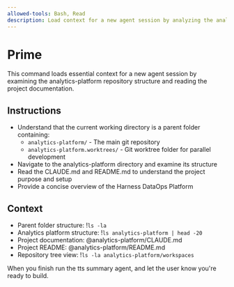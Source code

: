 ```yaml
---
allowed-tools: Bash, Read
description: Load context for a new agent session by analyzing the analytics-platform codebase structure and documentation
---
```


# Prime

This command loads essential context for a new agent session by examining the analytics-platform repository structure and reading the project documentation.

## Instructions
- Understand that the current working directory is a parent folder containing:
  - `analytics-platform/` - The main git repository
  - `analytics-platform.worktrees/` - Git worktree folder for parallel development
- Navigate to the analytics-platform directory and examine its structure
- Read the CLAUDE.md and README.md to understand the project purpose and setup
- Provide a concise overview of the Harness DataOps Platform

## Context
- Parent folder structure: !`ls -la`
- Analytics platform structure: !`ls analytics-platform | head -20`
- Project documentation: @analytics-platform/CLAUDE.md
- Project README: @analytics-platform/README.md
- Repository tree view: !`ls -la analytics-platform/workspaces`

When you finish run the tts summary agent, and let the user know you're ready to build.

